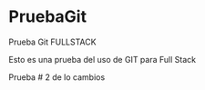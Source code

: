 # PruebaGit
Prueba Git FULLSTACK

Esto es una prueba del uso de GIT para Full Stack

Prueba # 2 de lo cambios